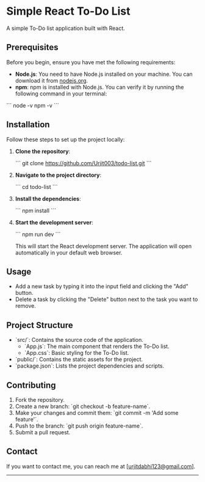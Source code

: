 # Simple React To-Do List

A simple To-Do list application built with React.

## Prerequisites

Before you begin, ensure you have met the following requirements:

- **Node.js**: You need to have Node.js installed on your machine. You can download it from [nodejs.org](https://nodejs.org/).
- **npm**: npm is installed with Node.js. You can verify it by running the following command in your terminal:

\`\`\`
node -v
npm -v
\`\`\`

## Installation

Follow these steps to set up the project locally:

1. **Clone the repository**:

   \`\`\`
   git clone https://github.com/Urjit003/todo-list.git
   \`\`\`

2. **Navigate to the project directory**:

   \`\`\`
   cd todo-list
   \`\`\`

3. **Install the dependencies**:

   \`\`\`
   npm install
   \`\`\`

4. **Start the development server**:

   \`\`\`
   npm run dev
   \`\`\`

   This will start the React development server. The application will open automatically in your default web browser.

## Usage

- Add a new task by typing it into the input field and clicking the "Add" button.
- Delete a task by clicking the "Delete" button next to the task you want to remove.

## Project Structure

- \`src/\`: Contains the source code of the application.
  - \`App.js\`: The main component that renders the To-Do list.
  - \`App.css\`: Basic styling for the To-Do list.
- \`public/\`: Contains the static assets for the project.
- \`package.json\`: Lists the project dependencies and scripts.

## Contributing

1. Fork the repository.
2. Create a new branch: \`git checkout -b feature-name\`.
3. Make your changes and commit them: \`git commit -m 'Add some feature'\`.
4. Push to the branch: \`git push origin feature-name\`.
5. Submit a pull request.

## Contact

If you want to contact me, you can reach me at [urjitdabhi123@gmail.com].

---

